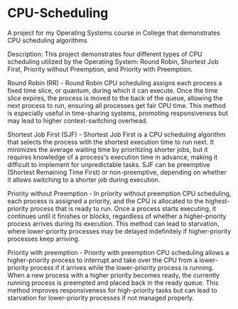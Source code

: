 # CPU-Scheduling
A project for my Operating Systems course in College that demonstrates CPU scheduling algorithms

Description: This project demonstrates four different types of CPU scheduling utilized by the Operating System: Round Robin, Shortest Job First, Priority without Preemption, and Priority with Preemption.

Round Robin (RR) - Round Robin CPU scheduling assigns each process a fixed time slice, or quantum, during which it can execute. 
Once the time slice expires, the process is moved to the back of the queue, allowing the next process to run, ensuring all processes get fair CPU time. 
This method is especially useful in time-sharing systems, promoting responsiveness but may lead to higher context-switching overhead.

Shortest Job First (SJF) - Shortest Job First is a CPU scheduling algorithm that selects the process with the shortest execution time to run next. 
It minimizes the average waiting time by prioritizing shorter jobs, but it requires knowledge of a process's execution time in advance, making it difficult to implement for unpredictable tasks.
SJF can be preemptive (Shortest Remaining Time First) or non-preemptive, depending on whether it allows switching to a shorter job during execution.

Priority without Preemption - In priority without preemption CPU scheduling, each process is assigned a priority, and the CPU is allocated to the highest-priority process that is ready to run. 
Once a process starts executing, it continues until it finishes or blocks, regardless of whether a higher-priority process arrives during its execution. 
This method can lead to starvation, where lower-priority processes may be delayed indefinitely if higher-priority processes keep arriving.

Priority with preemption - Priority with preemption CPU scheduling allows a higher-priority process to interrupt and take over the CPU from a lower-priority process if it arrives while the lower-priority process is running. 
When a new process with a higher priority becomes ready, the currently running process is preempted and placed back in the ready queue. 
This method improves responsiveness for high-priority tasks but can lead to starvation for lower-priority processes if not managed properly.

